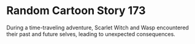 # Random Cartoon Story 173

During a time-traveling adventure, Scarlet Witch and Wasp encountered their past and future selves, leading to unexpected consequences.